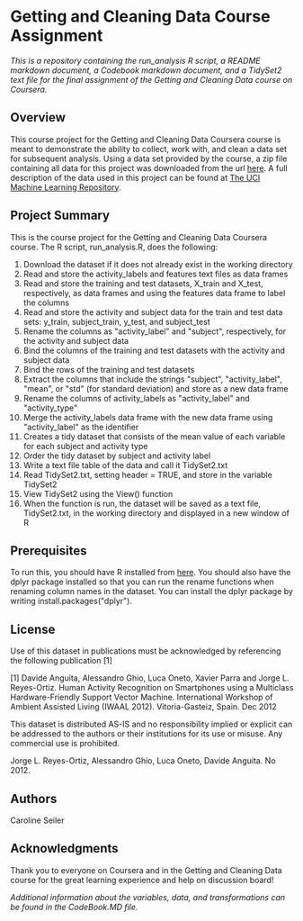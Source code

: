 # Getting and Cleaning Data Course Assignment

*This is a repository containing the run_analysis R script, a README markdown document, a Codebook markdown document, and a TidySet2 text file for the final assignment of the Getting and Cleaning Data course on Coursera.*

## Overview

This course project for the Getting and Cleaning Data Coursera course is meant to demonstrate the ability to collect, work with, and clean a data set for subsequent analysis. Using a data set provided by the course, a zip file containing all data for this project was downloaded from the url [here](https://d396qusza40orc.cloudfront.net/getdata%2Fprojectfiles%2FUCI%20HAR%20Dataset.zip). A full description of the data used in this project can be found at 
[The UCI Machine Learning Repository](http://archive.ics.uci.edu/ml/datasets/Human+Activity+Recognition+Using+Smartphones).

## Project Summary

This is the course project for the Getting and Cleaning Data Coursera course. The R script, run_analysis.R, does the following:

1. Download the dataset if it does not already exist in the working directory
2. Read and store the activity_labels and features text files as data frames
3. Read and store the training and test datasets, X_train and X_test, respectively, as data frames and using the features data frame to label the columns
4. Read and store the activity and subject data for the train and test data sets: y_train, subject_train, y_test, and subject_test
5. Rename the columns as "activity_label" and "subject", respectively, for the activity and subject data
5. Bind the columns of the training and test datasets with the activity and subject data
6. Bind the rows of the training and test datasets
7. Extract the columns that include the strings "subject", "activity_label", "mean", or "std" (for standard deviation) and store as a new data frame
8. Rename the columns of activity_labels as "activity_label" and "activity_type"
9. Merge the activity_labels data frame with the new data frame using "activity_label" as the identifier
10. Creates a tidy dataset that consists of the mean value of each variable for each subject and activity type
11. Order the tidy dataset by subject and activity label
12. Write a text file table of the data and call it TidySet2.txt
13. Read TidySet2.txt, setting header = TRUE, and store in the variable TidySet2
14. View TidySet2 using the View() function
15. When the function is run, the dataset will be saved as a text file, TidySet2.txt, in the working directory and displayed in a new window of R

## Prerequisites

To run this, you should have R installed from [here](https://www.r-project.org/). You should also have the dplyr package installed so that you can run the rename functions when renaming column names in the dataset. You can install the dplyr package by writing install.packages("dplyr"). 

## License

Use of this dataset in publications must be acknowledged by referencing the following publication [1] 

[1] Davide Anguita, Alessandro Ghio, Luca Oneto, Xavier Parra and Jorge L. Reyes-Ortiz. Human Activity Recognition on Smartphones using a Multiclass Hardware-Friendly Support Vector Machine. International Workshop of Ambient Assisted Living (IWAAL 2012). Vitoria-Gasteiz, Spain. Dec 2012

This dataset is distributed AS-IS and no responsibility implied or explicit can be addressed to the authors or their institutions for its use or misuse. Any commercial use is prohibited.

Jorge L. Reyes-Ortiz, Alessandro Ghio, Luca Oneto, Davide Anguita. No 2012.

## Authors

Caroline Seiler

## Acknowledgments

Thank you to everyone on Coursera and in the Getting and Cleaning Data course for the great learning experience and help on discussion board!

*Additional information about the variables, data, and transformations can be found in the CodeBook.MD file.*
